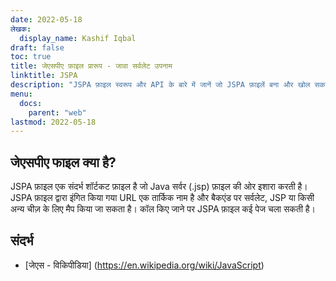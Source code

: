 ```yaml
---
date: 2022-05-18
लेखक:
  display_name: Kashif Iqbal
draft: false
toc: true
title: जेएसपीए फ़ाइल प्रारूप - जावा सर्वलेट उपनाम
linktitle: JSPA
description: "JSPA फ़ाइल स्वरूप और API के बारे में जानें जो JSPA फ़ाइलें बना और खोल सकते हैं।"
menu:
  docs:
    parent: "web"
lastmod: 2022-05-18
---
```


## जेएसपीए फाइल क्या है?

JSPA फ़ाइल एक संदर्भ शॉर्टकट फ़ाइल है जो Java सर्वर (.jsp) फ़ाइल की ओर इशारा करती है। JSPA फ़ाइल द्वारा इंगित किया गया URL एक तार्किक नाम है और बैकएंड पर सर्वलेट, JSP या किसी अन्य चीज़ के लिए मैप किया जा सकता है। कॉल किए जाने पर JSPA फ़ाइल कई पेज चला सकती है।

## संदर्भ ##

- [जेएस - विकिपीडिया] (https://en.wikipedia.org/wiki/JavaScript)

